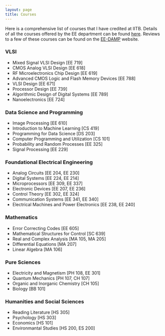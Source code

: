 ```yaml
---
layout: page
title: Courses
---
```


Here is a comprehensive list of courses that I have credited at IITB. Details of all the courses offered by the EE department can be found [here](https://www.ee.iitb.ac.in/web/academics/courses/). Reviews to a few of these courses can be found on the [EE-DAMP](https://dampeeiitb.wordpress.com/course-reviews/) website.

### VLSI
- Mixed Signal VLSI Design \[EE 719\]
- CMOS Analog VLSI Design \[EE 618\]
- RF Microelectronics Chip Design \[EE 619\]
- Advanced CMOS Logic and Flash Memory Devices \[EE 788\]
- VLSI Design \[EE 671\]
- Processor Design \[EE 739\]
- Algorithmic Design of Digital Systems \[EE 789\]
- Nanoelectronics \[EE 724\]

### Data Science and Programming
- Image Processing \[EE 610\]
- Introduction to Machine Learning \[CS 419\]
- Programming for Data Science \[DS 203\]
- Computer Programming and Utilization \[CS 101\]
- Probability and Random Processes \[EE 325\]
- Signal Processing \[EE 229\]

### Foundational Electrical Engineering
- Analog Circuits \[EE 204, EE 230\]
- Digital Systems \[EE 224, EE 214\]
- Microprocessors \[EE 309, EE 337\]
- Electronic Devices \[EE 207, EE 236\]
- Control Theory \[EE 302, EE 324\]
- Communication Systems \[EE 341, EE 340\]
- Electrical Machines and Power Electronics \[EE 238, EE 240\]

### Mathematics  
- Error Correcting Codes \[EE 605\]
- Mathematical Structures for Control \[SC 639\]
- Real and Complex Analysis \[MA 105, MA 205\]
- Differential Equations \[MA 207\]
- Linear Algebra \[MA 106\]

### Pure Sciences
- Electricity and Magnetism \[PH 108, EE 301\]
- Quantum Mechanics \[PH 107, CH 107\]
- Organic and Inorganic Chemistry \[CH 105\]
- Biology \[BB 101\]

### Humanities and Social Sciences
- Reading Literature \[HS 305\]
- Psychology \[HS 303\]
- Economics \[HS 101\]
- Environmantal Studies \[HS 200, ES 200\]


